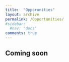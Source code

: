 ```yaml
---
title:  "Opporunities"
layout: archive
permalink: /Opportunities/
#sidebar:
  #nav: "docs"
comments: true
---
```


## Coming soon
